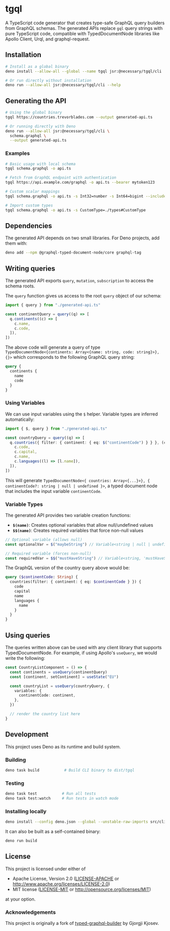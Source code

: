 # tgql

A TypeScript code generator that creates type-safe GraphQL query builders from GraphQL schemas. The generated APIs
replace `gql` query strings with pure TypeScript code, compatible with TypedDocumentNode libraries like Apollo Client,
Urql, and graphql-request.

## Installation

```bash
# Install as a global binary
deno install --allow-all --global --name tgql jsr:@necessary/tgql/cli

# Or run directly without installation
deno run --allow-all jsr:@necessary/tgql/cli --help
```

## Generating the API

```bash
# Using the global binary
tgql https://countries.trevorblades.com --output generated-api.ts

# Or running directly with Deno
deno run --allow-all jsr:@necessary/tgql/cli \
  schema.graphql \
  --output generated-api.ts
```

### Examples

```bash
# Basic usage with local schema
tgql schema.graphql -o api.ts

# Fetch from GraphQL endpoint with authentication
tgql https://api.example.com/graphql -o api.ts --bearer mytoken123

# Custom scalar mappings
tgql schema.graphql -o api.ts -s Int32=number -s Int64=bigint --include-typename

# Import custom types
tgql schema.graphql -o api.ts -s CustomType=./types#CustomType
```

## Dependencies

The generated API depends on two small libraries. For Deno projects, add them with:

```bash
deno add --npm @graphql-typed-document-node/core graphql-tag
```

## Writing queries

The generated API exports `query`, `mutation`, `subscription` to access the schema roots.

The `query` function gives us access to the root `query` object of our schema:

```typescript
import { query } from "./generated-api.ts"

const continentQuery = query((q) => [
  q.continents((c) => [
    c.name,
    c.code,
  ]),
])
```

The above code will generate a query of type `TypedDocumentNode<{continents: Array<{name: string, code: string}>}, {}>`
which corresponds to the following GraphQL query string:

```graphql
query {
  continents {
    name
    code
  }
}
```

### Using Variables

We can use input variables using the `$` helper. Variable types are inferred automatically:

```typescript
import { $, query } from "./generated-api.ts"

const countryQuery = query((q) => [
  q.countries({ filter: { continent: { eq: $("continentCode") } } }, (c) => [
    c.code,
    c.capital,
    c.name,
    c.languages((l) => [l.name]),
  ]),
])
```

This will generate `TypedDocumentNode<{ countries: Array<{...}>}, { continentCode?: string | null | undefined }>`, a
typed document node that includes the input variable `continentCode`.

### Variable Types

The generated API provides two variable creation functions:

- **`$(name)`**: Creates optional variables that allow null/undefined values
- **`$$(name)`**: Creates required variables that force non-null values

```typescript
// Optional variable (allows null)
const optionalVar = $("maybeString") // Variable<string | null | undefined, 'maybeString', undefined>

// Required variable (forces non-null)
const requiredVar = $$("mustHaveString") // Variable<string, 'mustHaveString', true>
```

The GraphQL version of the country query above would be:

```graphql
query ($continentCode: String) {
  countries(filter: { continent: { eq: $continentCode } }) {
    code
    capital
    name
    languages {
      name
    }
  }
}
```

## Using queries

The queries written above can be used with any client library that supports TypedDocumentNode. For example, if using
Apollo's `useQuery`, we would write the following:

```typescript
const CountryListComponent = () => {
  const continents = useQuery(continentQuery)
  const [continent, setContinent] = useState("EU")

  const countryList = useQuery(countryQuery, {
    variables: {
      continentCode: continent,
    },
  })

  // render the country list here
}
```

## Development

This project uses Deno as its runtime and build system.

### Building

```bash
deno task build           # Build CLI binary to dist/tgql
```

### Testing

```bash
deno task test           # Run all tests
deno task test:watch     # Run tests in watch mode
```

### Installing locally

```bash
deno install --config deno.json --global --unstable-raw-imports src/cli.ts -n tgql
```

It can also be built as a self-contained binary:

```bash
deno run build
```

## License

This project is licensed under either of

- Apache License, Version 2.0 ([LICENSE-APACHE](LICENSE-APACHE) or http://www.apache.org/licenses/LICENSE-2.0)
- MIT license ([LICENSE-MIT](LICENSE-MIT) or http://opensource.org/licenses/MIT)

at your option.

### Acknowledgements

This project is originally a fork of
[typed-graphql-builder](https://github.com/typed-graphql-builder/typed-graphql-builder) by Gjorgji Kjosev.
